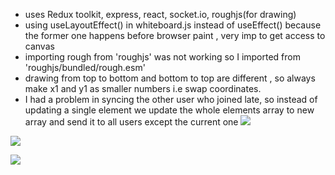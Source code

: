 - uses Redux toolkit, express, react, socket.io, roughjs(for drawing)
- using useLayoutEffect() in whiteboard.js instead of useEffect() because the former one happens before browser paint , very imp to get access to canvas
- importing rough from 'roughjs' was not working so I imported from 'roughjs/bundled/rough.esm'
- drawing from top to bottom and bottom to top are different , so always make x1 and y1 as smaller numbers i.e swap coordinates.
- I had a problem in syncing the other user who joined late, so instead of updating a single element we update the whole elements array to new array and send it to all users except the current one
![](Pasted_image_20230829174419.png)

![](Pasted_image_20230829174739.png)

![](Pasted_image_20230829195447.png)